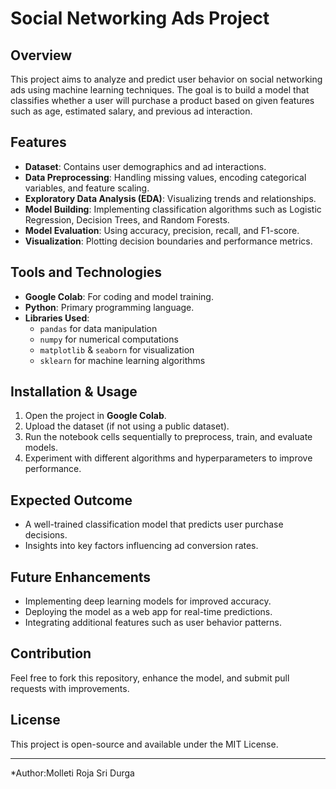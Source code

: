 # Social Networking Ads Project

## Overview
This project aims to analyze and predict user behavior on social networking ads using machine learning techniques. The goal is to build a model that classifies whether a user will purchase a product based on given features such as age, estimated salary, and previous ad interaction.

## Features
- **Dataset**: Contains user demographics and ad interactions.
- **Data Preprocessing**: Handling missing values, encoding categorical variables, and feature scaling.
- **Exploratory Data Analysis (EDA)**: Visualizing trends and relationships.
- **Model Building**: Implementing classification algorithms such as Logistic Regression, Decision Trees, and Random Forests.
- **Model Evaluation**: Using accuracy, precision, recall, and F1-score.
- **Visualization**: Plotting decision boundaries and performance metrics.

## Tools and Technologies
- **Google Colab**: For coding and model training.
- **Python**: Primary programming language.
- **Libraries Used**:
  - `pandas` for data manipulation
  - `numpy` for numerical computations
  - `matplotlib` & `seaborn` for visualization
  - `sklearn` for machine learning algorithms

## Installation & Usage
1. Open the project in **Google Colab**.
2. Upload the dataset (if not using a public dataset).
3. Run the notebook cells sequentially to preprocess, train, and evaluate models.
4. Experiment with different algorithms and hyperparameters to improve performance.

## Expected Outcome
- A well-trained classification model that predicts user purchase decisions.
- Insights into key factors influencing ad conversion rates.

## Future Enhancements
- Implementing deep learning models for improved accuracy.
- Deploying the model as a web app for real-time predictions.
- Integrating additional features such as user behavior patterns.

## Contribution
Feel free to fork this repository, enhance the model, and submit pull requests with improvements.

## License
This project is open-source and available under the MIT License.

---
*Author:Molleti Roja Sri Durga

